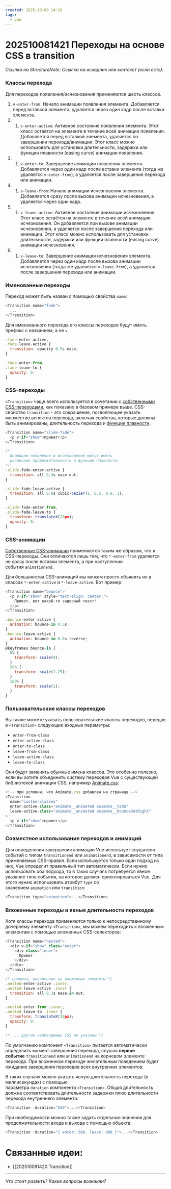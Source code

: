 ```yaml
---
created: 2025-10-08 14:20
tags:
  - vue
---
```

# 202510081421 Переходы на основе CSS в transition

*Ссылка на StructureNote:*
*Ссылка на исходник или контекст (если есть):* 

### Классы перехода

Для переходов появления/исчезновения применяются шесть классов.

1. `v-enter-from`: Начало анимации появления элемента. Добавляется перед вставкой элемента, удаляется через один кадр после вставки элемента.
2. 1. `v-enter-active`: Активное состояние появления элемента. Этот класс остаётся на элементе в течение всей анимации появления. Добавляется перед вставкой элемента, удаляется по завершении перехода/анимации. Этот класс можно использовать для установки длительности, задержки или функции плавности (easing curve) анимации появления.
3. 1. `v-enter-to`: Завершение анимации появления элемента. Добавляется через один кадр после вставки элемента (тогда же удаляется `v-enter-from`), а удаляется после завершения перехода или анимации.
4. 1. `v-leave-from`: Начало анимации исчезновения элемента. Добавляется сразу после вызова анимации исчезновения, а удаляется через один кадр.
5. 1. `v-leave-active`: Активное состояние анимации исчезновения. Этот класс остаётся на элементе в течение всей анимации исчезновения. Он добавляется при вызове анимации исчезновения, а удаляется после завершения перехода или анимации. Этот класс можно использовать для установки длительности, задержки или функции плавности (easing curve) анимации исчезновения.
6. 1. `v-leave-to`: Завершение анимации исчезновения элемента. Добавляется через один кадр после вызова анимации исчезновения (тогда же удаляется `v-leave-from`), а удаляется после завершения перехода или анимации.

### Именованные переходы

Переход может быть назван с помощью свойства `name`:

```js
<Transition name="fade">
  ...
</Transition>
```

Для именованного перехода его классы переходов будут иметь префикс с названием, а не `v`

```js
.fade-enter-active,
.fade-leave-active {
  transition: opacity 0.5s ease;
}

.fade-enter-from,
.fade-leave-to {
  opacity: 0;
}
```

### CSS-переходы

`<Transition>` чаще всего используется в сочетании с [собственными CSS-переходами](https://developer.mozilla.org/en-US/docs/Web/CSS/CSS_Transitions/Using_CSS_transitions), как показано в базовом примере выше. CSS-свойство `transition` - это сокращение, позволяющее указать множество аспектов перехода, включая свойства, которые должны быть анимированы, длительность перехода и [функции плавности](https://developer.mozilla.org/en-US/docs/Web/CSS/easing-function).

```js
<Transition name="slide-fade">
  <p v-if="show">привет</p>
</Transition>
```

```js
/*
  Анимации появления и исчезновения могут иметь
  различные продолжительности и функции плавности.
*/
.slide-fade-enter-active {
  transition: all 0.3s ease-out;
}

.slide-fade-leave-active {
  transition: all 0.8s cubic-bezier(1, 0.5, 0.8, 1);
}

.slide-fade-enter-from,
.slide-fade-leave-to {
  transform: translateX(20px);
  opacity: 0;
}
```

### CSS-анимации

[Собственные CSS-анимации](https://developer.mozilla.org/en-US/docs/Web/CSS/CSS_Animations/Using_CSS_animations) применяются таким же образом, что и CSS-переходы. Они отличаются лишь тем, что `*-enter-from` удаляется не сразу после вставки элемента, а при наступлении события `animationend`.

Для большинства CSS-анимаций мы можем просто объявить их в классах `*-enter-active` и `*-leave-active`. Вот пример:

```js
<Transition name="bounce">
  <p v-if="show" style="text-align: center;">
    Привет, вот какой-то задорный текст!
  </p>
</Transition>
```

```js
.bounce-enter-active {
  animation: bounce-in 0.5s;
}
.bounce-leave-active {
  animation: bounce-in 0.5s reverse;
}
@keyframes bounce-in {
  0% {
    transform: scale(0);
  }
  50% {
    transform: scale(1.25);
  }
  100% {
    transform: scale(1);
  }
}
```

### Пользовательские классы переходов

Вы также можете указать пользовательские классы переходов, передав в `<Transition>` следующие входные параметры:

- `enter-from-class`
- `enter-active-class`
- `enter-to-class`
- `leave-from-class`
- `leave-active-class`
- `leave-to-class`

Они будут заменять обычные имена классов. Это особенно полезно, если вы хотите объединить систему переходов Vue с существующей библиотекой анимации CSS, например [Animate.css](https://daneden.github.io/animate.css/):

```js
<!-- при условии, что Animate.css добавлен на странице -->
<Transition
  name="custom-classes"
  enter-active-class="animate__animated animate__tada"
  leave-active-class="animate__animated animate__bounceOutRight"
>
  <p v-if="show">привет</p>
</Transition>
```

### Совместное использование переходов и анимаций

Для определения завершения анимации Vue использует слушатели событий с типом `transitionend` или `animationend`, в зависимости от типа применяемых CSS-правил. Если используется только один подход из них, Vue определит правильный тип автоматически. Если нужно использовать оба подхода, то в таких случаях потребуется явное указание типа события, на которое должен ориентироваться Vue. Для этого нужно использовать атрибут `type` со значением `animation` или `transition`:

```js
<Transition type="animation">...</Transition>
```

### Вложенные переходы и явные длительности переходов

Хотя классы перехода применяются только к непосредственному дочернему элементу `<Transition>`, мы можем переходить к вложенным элементам с помощью вложенных CSS-селекторов:

```js
<Transition name="nested">
  <div v-if="show" class="outer">
    <div class="inner">
      Привет
    </div>
  </div>
</Transition>
```

```js
/* правила, нацеленные на вложенные элементы */
.nested-enter-active .inner,
.nested-leave-active .inner {
  transition: all 0.3s ease-in-out;
}

.nested-enter-from .inner,
.nested-leave-to .inner {
  transform: translateX(30px);
  opacity: 0;
}

/* ... другие необходимые CSS не указаны */
```

По умолчанию компонент `<Transition>` пытается автоматически определить момент завершения перехода, слушая **первое событие** `transitionend` или `animationend` на корневом элементе перехода. При вложенном переходе желательным поведением будет ожидание завершения переходов всех внутренних элементов.

В таких случаях можно указать явную длительность перехода (в миллисекундах) с помощью параметра `duration` компонента `<Transition>`. Общая длительность должна соответствовать длительности задержки плюс длительности перехода внутреннего элемента:

```js
<Transition :duration="550">...</Transition>
```

При необходимости можно также задать отдельные значения для продолжительности входа и выхода с помощью объекта:

```js
<Transition :duration="{ enter: 500, leave: 800 }">...</Transition>
```

# Связанные идеи:

* [[202510081420 Transition]]
---

*Что стоит развить? Какие вопросы возникли?*
